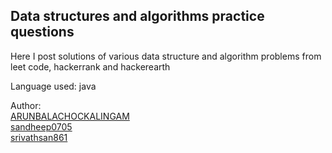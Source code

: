 ## Data structures and algorithms practice questions

Here I post solutions of various data structure and algorithm problems from leet code, hackerrank and hackerearth

Language used: java

Author:
<br>
<a href="https://github.com/ARUNBALACHOCKALINGAM">ARUNBALACHOCKALINGAM</a><br/>
<a href="https://github.com/sandheep0705">sandheep0705</a><br/>
<a href="https://github.com/srivathsan861">srivathsan861</a>

